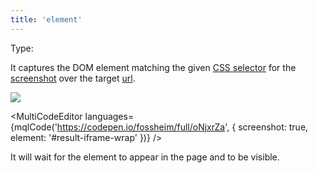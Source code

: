 ```yaml
---
title: 'element'
---
```


Type: <Type children='<string>'/>

It captures the DOM element matching the given [CSS selector](https://developer.mozilla.org/en-US/docs/Web/CSS/CSS_Selectors) for the [screenshot](/docs/api/parameters/screenshot) over the target [url](/docs/api/parameters/url).

![](https://cdn.microlink.io/docs/codepen.png)

<MultiCodeEditor languages={mqlCode('https://codepen.io/fossheim/full/oNjxrZa', { screenshot: true, element: '#result-iframe-wrap' })} />

It will wait for the element to appear in the page and to be visible.
